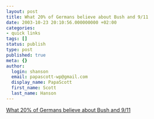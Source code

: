 ```yaml
---
layout: post
title: What 20% of Germans believe about Bush and 9/11
date: 2003-10-23 20:10:56.000000000 +02:00
categories:
- quick links
tags: []
status: publish
type: post
published: true
meta: {}
author:
  login: shanson
  email: papascott-wp@gmail.com
  display_name: PapaScott
  first_name: Scott
  last_name: Hanson
---
```

<p><a title="The Washington Post got it wrong" href="http://brmic.blogspot.com/2003_10_19_brmic_archive.html#106691752945656965">What 20% of Germans believe about Bush and 9/11</a></p>
